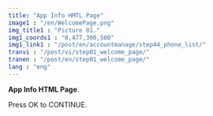 ```yaml
---
title: "App Info HMTL Page"
image1 : "/en/WelcomePage.png"
img_title1 : "Picture 01."
img1_coords1 : "0,477,300,500"
img1_link1 : "/post/en/accountmanage/step44_phone_list/"
tranvi : "/post/vi/step01_welcome_page/"
tranen : "/post/en/step01_welcome_page/"
lang : "eng"
---
```

**App Info HTML Page**.

Press OK to CONTINUE.